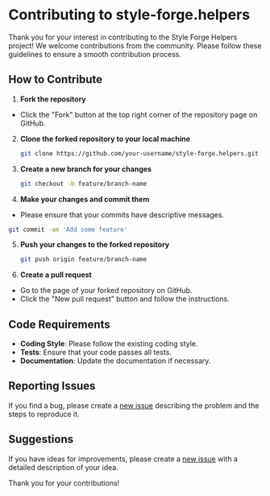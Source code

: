 
# Contributing to style-forge.helpers

Thank you for your interest in contributing to the Style Forge Helpers project! We welcome contributions from the community. Please follow these guidelines to ensure a smooth contribution process.

## How to Contribute

1. **Fork the repository**
  - Click the "Fork" button at the top right corner of the repository page on GitHub.

2. **Clone the forked repository to your local machine**
   ```bash
   git clone https://github.com/your-username/style-forge.helpers.git
   ```

3. **Create a new branch for your changes**
   ```bash
   git checkout -b feature/branch-name
   ```

4. **Make your changes and commit them**
  - Please ensure that your commits have descriptive messages.
   ```bash
   git commit -am 'Add some feature'
   ```

5. **Push your changes to the forked repository**
   ```bash
   git push origin feature/branch-name
   ```

6. **Create a pull request**
  - Go to the page of your forked repository on GitHub.
  - Click the "New pull request" button and follow the instructions.

## Code Requirements

- **Coding Style**: Please follow the existing coding style.
- **Tests**: Ensure that your code passes all tests.
- **Documentation**: Update the documentation if necessary.

## Reporting Issues

If you find a bug, please create a [new issue](https://github.com/Sarmaged/style-forge.helpers/issues) describing the problem and the steps to reproduce it.

## Suggestions

If you have ideas for improvements, please create a [new issue](https://github.com/Sarmaged/style-forge.helpers/issues) with a detailed description of your idea.

Thank you for your contributions!
